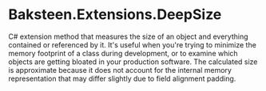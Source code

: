 # Baksteen.Extensions.DeepSize
C# extension method that measures the size of an object and everything contained or referenced by it. It's useful when you're trying to minimize the memory footprint of a class during development, or to examine which objects are getting bloated in your production software.
The calculated size is approximate because it does not account for the internal memory representation that may differ slightly due to field alignment padding. 
